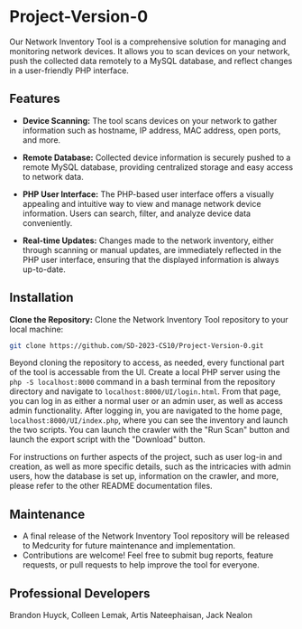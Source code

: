 # Project-Version-0

Our Network Inventory Tool is a comprehensive solution for managing and monitoring network devices. It allows you to scan devices on your network, push the collected data remotely to a MySQL database, and reflect changes in a user-friendly PHP interface.


## Features

- **Device Scanning:** The tool scans devices on your network to gather information such as hostname, IP address, MAC address, open ports, and more.
  
- **Remote Database:** Collected device information is securely pushed to a remote MySQL database, providing centralized storage and easy access to network data.

- **PHP User Interface:** The PHP-based user interface offers a visually appealing and intuitive way to view and manage network device information. Users can search, filter, and analyze device data conveniently.

- **Real-time Updates:** Changes made to the network inventory, either through scanning or manual updates, are immediately reflected in the PHP user interface, ensuring that the displayed information is always up-to-date.


## Installation

**Clone the Repository:** Clone the Network Inventory Tool repository to your local machine:

```bash
git clone https://github.com/SD-2023-CS10/Project-Version-0.git
```

Beyond cloning the repository to access, as needed, every functional part of the tool is accessable from the UI. Create a local PHP server using the `php -S localhost:8000` command in a bash terminal from the repository directory and navigate to `localhost:8000/UI/login.html`. From that page, you can log in as either a normal user or an admin user, as well as access admin functionality. After logging in, you are navigated to the home page, `localhost:8000/UI/index.php`, where you can see the inventory and launch the two scripts. You can launch the crawler with the "Run Scan" button and launch the export script with the "Download" button.

For instructions on further aspects of the project, such as user log-in and creation, as well as more specific details, such as the intricacies with admin users, how the database is set up, information on the crawler, and more, please refer to the other README documentation files.

## Maintenance

- A final release of the Network Inventory Tool repository will be released to Medcurity for future maintenance and implementation.
- Contributions are welcome! Feel free to submit bug reports, feature requests, or pull requests to help improve the tool for everyone.


## Professional Developers

Brandon Huyck, Colleen Lemak, Artis Nateephaisan, Jack Nealon
